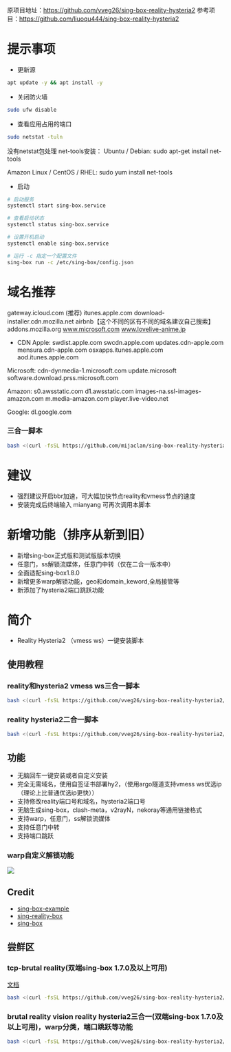 原项目地址：https://github.com/vveg26/sing-box-reality-hysteria2
参考项目：https://github.com/liuoqu444/sing-box-reality-hysteria2

# 提示事项

- 更新源
```bash
apt update -y && apt install -y 
```

- 关闭防火墙
```bash
sudo ufw disable
```

- 查看应用占用的端口
```bash
sudo netstat -tuln
```
没有netstat包处理
net-tools安装：
Ubuntu / Debian:
sudo apt-get install net-tools

Amazon Linux / CentOS / RHEL:
sudo yum install net-tools

- 启动
```bash
# 启动服务
systemctl start sing-box.service

# 查看启动状态
systemctl status sing-box.service

# 设置开机启动
systemctl enable sing-box.service

# 运行 -c 指定一个配置文件
sing-box run -c /etc/sing-box/config.json
```

# 域名推荐
  gateway.icloud.com (推荐)
  itunes.apple.com
  download-installer.cdn.mozilla.net
  airbnb【这个不同的区有不同的域名建议自己搜索】
  addons.mozilla.org
  www.microsoft.com
  www.lovelive-anime.jp

- CDN
  Apple:
  swdist.apple.com
  swcdn.apple.com
  updates.cdn-apple.com
  mensura.cdn-apple.com
  osxapps.itunes.apple.com
  aod.itunes.apple.com

Microsoft:
  cdn-dynmedia-1.microsoft.com
  update.microsoft
  software.download.prss.microsoft.com

Amazon:
  s0.awsstatic.com
  d1.awsstatic.com
  images-na.ssl-images-amazon.com
  m.media-amazon.com
  player.live-video.net

Google:
  dl.google.com

### 三合一脚本

```bash
bash <(curl -fsSL https://github.com/mijaclan/sing-box-reality-hysteria2/raw/main/beta.sh)
```


# 建议
- 强烈建议开启bbr加速，可大幅加快节点reality和vmess节点的速度
- 安装完成后终端输入 mianyang 可再次调用本脚本


# 新增功能（排序从新到旧）
- 新增sing-box正式版和测试版版本切换
- 任意门，ss解锁流媒体，任意门中转（仅在二合一版本中）
- 全面适配sing-box1.8.0
- 新增更多warp解锁功能，geo和domain_keword,全局接管等
- 新添加了hysteria2端口跳跃功能

# 简介
- Reality Hysteria2 （vmess ws）一键安装脚本
  
## 使用教程

### reality和hysteria2 vmess ws三合一脚本

```bash
bash <(curl -fsSL https://github.com/vveg26/sing-box-reality-hysteria2/raw/main/beta.sh)
```

### reality hysteria2二合一脚本

```bash
bash <(curl -fsSL https://github.com/vveg26/sing-box-reality-hysteria2/raw/main/install.sh)
```

## 功能

- 无脑回车一键安装或者自定义安装
- 完全无需域名，使用自签证书部署hy2，（使用argo隧道支持vmess ws优选ip（理论上比普通优选ip更快））
- 支持修改reality端口号和域名，hysteria2端口号
- 无脑生成sing-box，clash-meta，v2rayN，nekoray等通用链接格式
- 支持warp，任意门，ss解锁流媒体
- 支持任意门中转
- 支持端口跳跃

### warp自定义解锁功能
![](https://img.mareep.net/blog/2023/12/d6fbf369c96dbabb160e67f76dac0d6d.jpg)


## Credit
- [sing-box-example](https://github.com/chika0801/sing-box-examples)
- [sing-reality-box](https://github.com/deathline94/sing-REALITY-Box)
- [sing-box](https://github.com/SagerNet/sing-box)


## 尝鲜区
### tcp-brutal reality(双端sing-box 1.7.0及以上可用)

[文档](https://github.com/apernet/tcp-brutal/blob/master/README.zh.md)

```bash
bash <(curl -fsSL https://github.com/vveg26/sing-box-reality-hysteria2/raw/main/tcp-brutal-reality.sh)
```
### brutal reality vision reality hysteria2三合一(双端sing-box 1.7.0及以上可用)，warp分类，端口跳跃等功能

```bash
bash <(curl -fsSL https://github.com/vveg26/sing-box-reality-hysteria2/raw/main/brutal-reality-hysteria.sh)
```
